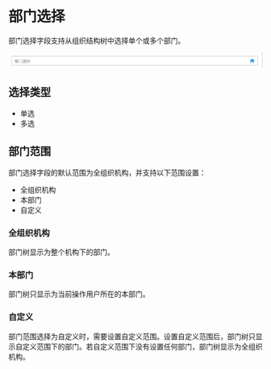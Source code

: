 # 部门选择

部门选择字段支持从组织结构树中选择单个或多个部门。

![image-20210223140533817](images/deptSelect.png)

## 选择类型

- 单选
- 多选

## 部门范围

部门选择字段的默认范围为全组织机构，并支持以下范围设置：

- 全组织机构
- 本部门
- 自定义

### 全组织机构

部门树显示为整个机构下的部门。

### 本部门

部门树只显示为当前操作用户所在的本部门。

### 自定义

部门范围选择为自定义时，需要设置自定义范围。设置自定义范围后，部门树只显示自定义范围下的部门。若自定义范围下没有设置任何部门，部门树显示为全组织机构。

